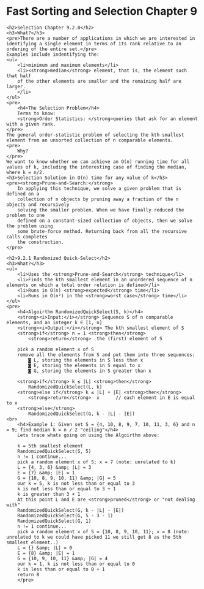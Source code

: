 <div class="show-content user_content clearfix enhanced">
    <h1 class="page-title">Fast Sorting and Selection Chapter 9</h1>

<!-- chapter 9.2.0 -->
    <h2>Selection Chapter 9.2.0</h2>
    <h3>What?</h3>
    <pre>There are a number of applications in which we are interested in identifying a single element in terms of its rank relative to an ordering of the entire set.</pre>
    Examples include indentifying the:
    <ul>
        <li>minimum and maximum elements</li>
        <li><strong>median</strong> element, that is, the element such that half
        of the other elements are smaller and the remaining half are larger.
        </li>
    </ul>
    <pre>
        <h4>The Selection Problem</h4>
        Terms to know:
        <strong>Order Statistics: </strong>queries that ask for an element with a given rank.
    </pre>
    The general order-statistic problem of selecting the kth smallest element from an unsorted collection of n comparable elements.
    <pre>
        Why?
    </pre>
    We want to know whether we can achieve an O(n) running time for all values of k, including the interesting case of finding the median, where k = n/2.
    <h3>Selection Solution in O(n) time for any value of k</h3>
    <pre><strong>Prune-and-Search:</strong>
        In applying this technique, we solve a given problem that is defined on a
        collection of n objects by pruning away a fraction of the n objects and recursively
        solving the smaller problem. When we have finally reduced the problem to one
        defined on a constant-sized collection of objects, then we solve the problem using
        some brute-force method. Returning back from all the recursive calls completes
        the construction.
    </pre>

<!-- chapter 9.2.1 -->
    <h2>9.2.1 Randomized Quick-Select</h2>
    <h3>What?</h3>
    <ul>
        <li>Uses the <strong>Prune-and-Search</strong> technique</li>
        <li>Finds the kth smallest element in an unordered sequence of n elements on which a total order relation is defined</li>
        <li>Runs in O(n) <strong>expected</strong> time</li>
        <li>Runs in O(n²) in the <strong>worst case</strong> time</li>
    </ul>
    <pre>
        <h4>Algoirthm RandomizedQuickSelect(S, k)</h4>
        <strong><i>Input:</i></strong> Sequence S of n comparable elements, and an integer k ∈ [1, n]
        <strong><i>Output:</i></strong> The kth smallest element of S
        <strong>if</strong> n = 1 <strong>then</strong> 
            <strong>return</strong>  the (first) element of S

        pick a random element x of S
        remove all the elements from S and put them into three sequences:
            ◙ L, storing the elements in S less than x
            ◙ E, storing the elements in S equal to x
            ◙ G, storing the elements in S greater than x

        <strong>if</strong> k ≤ |L| <strong>then</strong>
            RandomizedQuickSelect(L, k)
        <strong>else if</strong> k ≤ |L| + |E| <strong>then</strong>
            <strong>return</strong>  x      // each element in E is equal to x
        <strong>else</strong>
            RandomizedQuickSelect(G, k - |L| - |E|)
    <br>
        <h4>Example 1: Given set S = {4, 10, 8, 9, 7, 10, 11, 3, 6} and n = 9; find median k = n / 2 "ceiling"</h4>
        Lets trace whats going on using the Algoirthm above:

        k = 5th smallest element
        RandomizedQuickSelect(S, 5)
        n != 1 continue...
        pick a random element x of S; x = 7 (note: unrelated to k)
        L = {4, 3, 6} &amp; |L| = 3
        E = {7} &amp; |E| = 1
        G = {10, 8, 9, 10, 11} &amp; |G| = 5
        our k = 5, k is not less than or equal to 3
        k is not less than or equal to 3 + 1
        k is greater than 3 + 1
        At this point L and E are <strong>pruned</strong> or "not dealing with"
        RandomizedQuickSelect(G, k - |L| - |E|)
        RandomizedQuickSelect(G, 5 - 3 - 1)
        RandomizedQuickSelect(G, 1)
        n != 1 continue...
        pick a random element x of S = {10, 8, 9, 10, 11}; x = 8 (note: unrelated to k we could have picked 11 we still get 8 as the 5th smallest element..)
        L = {} &amp; |L| = 0
        E = {8} &amp; |E| = 1
        G = {10, 9, 10, 11} &amp; |G| = 4
        our k = 1, k is not less than or equal to 0
        k is less than or equal to 0 + 1
        return 8
        </pre>

</div>
